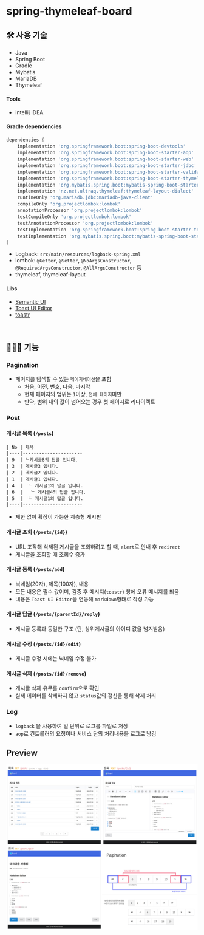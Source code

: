 # spring-thymeleaf-board

## 🛠️ 사용 기술

- Java
- Spring Boot
- Gradle
- Mybatis
- MariaDB
- Thymeleaf


#### Tools
- intellij IDEA

#### Gradle dependencies
``` gradle
dependencies {
    implementation 'org.springframework.boot:spring-boot-devtools'
    implementation 'org.springframework.boot:spring-boot-starter-aop'
    implementation 'org.springframework.boot:spring-boot-starter-web'
    implementation 'org.springframework.boot:spring-boot-starter-jdbc'
    implementation 'org.springframework.boot:spring-boot-starter-validation'
    implementation 'org.springframework.boot:spring-boot-starter-thymeleaf'
    implementation 'org.mybatis.spring.boot:mybatis-spring-boot-starter:2.2.2'
    implementation 'nz.net.ultraq.thymeleaf:thymeleaf-layout-dialect'
    runtimeOnly 'org.mariadb.jdbc:mariadb-java-client'
    compileOnly 'org.projectlombok:lombok'
    annotationProcessor 'org.projectlombok:lombok'
    testCompileOnly 'org.projectlombok:lombok'
    testAnnotationProcessor 'org.projectlombok:lombok'
    testImplementation 'org.springframework.boot:spring-boot-starter-test'
    testImplementation 'org.mybatis.spring.boot:mybatis-spring-boot-starter-test:2.2.2'
}
```
* Logback: `src/main/resources/logback-spring.xml` 
* lombok: `@Getter`, `@Setter`, `@NoArgsConstructor`, `@RequiredArgsConstructor`, `@AllArgsConstructor` 등
* thymeleaf, thymeleaf-layout

#### Libs

- [Semantic UI](https://semantic-ui.com/)
- [Toast UI Editor](https://ui.toast.com/tui-editor)
- [toastr](https://github.com/CodeSeven/toastr)

<br>

## 👩🏻‍💻 기능

### Pagination
- 페이지를 탐색할 수 있는 `페이지네이션`을 포함
  - 처음, 이전, 번호, 다음, 마지막
  - 현재 페이지의 범위는 `1`이상, `전체 페이지`미만
  - 만약, 범위 내의 값이 넘어오는 경우 첫 페이지로 리다이렉트

### Post

#### 게시글 목록 (`/posts`)

 ```
| No | 제목
|----|----------------------
| 9  | ᄂ게시글8의 답글 입니다.
| 3  | 게시글3 입니다.
| 2  | 게시글2 입니다.
| 1  | 게시글1 입니다.
| 4  |  ᄂ 게시글1의 답글 입니다.
| 6  |   ᄂ 게시글4의 답글 입니다.
| 5  |  ᄂ 게시글1의 답글 입니다.
|----|----------------------
```

- 제한 없이 확장이 가능한 계층형 게시판


#### 게시글 조회 (`/posts/{id}`)

- URL 조작해 삭제된 게시글을 조회하려고 할 때, `alert`로 안내 후 `redirect`
- 게시글을 조회할 때 조회수 증가

#### 게시글  등록 (`/posts/add`)

- 닉네임(20자), 제목(100자), 내용
- 모든 내용은 필수 값이며, 검증 후 메시지(`toastr`) 창에 오류 메시지를 띄움
- 내용은 `Toast UI Editor`을 연동해 `markdown`형태로 작성 가능

#### 게시글 답글 (`/posts/{parentId}/reply`)

- 게시글 등록과 동일한 구조 (단, 상위게시글의 아이디 값을 넘겨받음)

#### 게시글 수정 (`/posts/{id}/edit`)

- 게시글 수정 시에는 닉네임 수정 불가

#### 게시글 삭제 (`/posts/{id}/remove`)

- 게시글 삭제 유무를 `confirm`으로 확인
- 실제 데이터를 삭제하지 않고 `status`값의 갱신을 통해 삭제 처리

### Log

- `logback` 을 사용하여 일 단위로 로그를 파일로 저장
- `aop`로 컨트롤러의 요청이나 서비스 단의 처리내용을 로그로 남김


## Preview
![Pagination Preview](./docs/preview-image.jpg)
